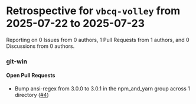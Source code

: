 # Retrospective for `vbcq-volley` from 2025-07-22 to 2025-07-23

Reporting on 0 Issues from 0 authors, 1 Pull Requests from 1 authors, and 0 Discussions from 0 authors.


### git-win

#### Open Pull Requests

- Bump ansi-regex from 3.0.0 to 3.0.1 in the npm_and_yarn group across 1 directory ([#4](https://github.com/vbcq-volley/git-win/pull/4))